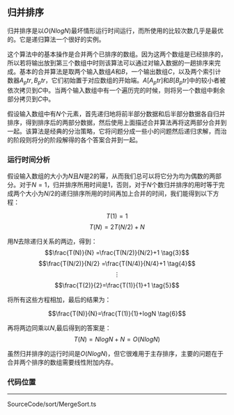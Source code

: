 ## 归并排序

归并排序是以$O(NlogN)$最坏情形运行时间运行，而所使用的比较次数几乎是最优的。它是递归算法一个很好的实例。

这个算法中的基本操作是合并两个已排序的数组。因为这两个数组是已经排序的，所以若将输出放到第三个数组中时则该算法可以通过对输入数据的一趟排序来完成。基本的合并算法是取两个输入数组$A$和$B$，一个输出数组$C$，以及两个索引计数器$A_ptr,B_ptr$，它们初始置于对应数组的开始端。$A[A_ptr]$和$B[B_ptr]$中的较小者被依次拷贝到$C$中。当两个输入数组中有一个遍历完的时候，则将另一个数组中剩余部分拷贝到$C$中。

假设输入数组中有$N$个元素，首先递归地将前半部分数据和后半部分数据各自归并排序，得到排序后的两部分数据，然后使用上面描述合并算法再将这两部分合并到一起。该算法是经典的分治策略，它将问题分成一些小的问题然后递归求解，而治的阶段则将分的阶段解得的各个答案合并到一起。


### 运行时间分析

假设输入数组的大小为$N$且$N$是2的幂，从而我们总可以将它分为均为偶数的两部分。对于$N=1$，归并排序所用时间是1，否则，对于$N$个数归并排序的用时等于完成两个大小为$N/2$的递归排序所用的时间再加上合并的时间，我们能得到以下方程：

$$T(1)=1 \tag{1}$$
$$T(N)=2T(N/2)+N \tag{2}$$

用$N$去除递归关系的两边，得到：
$$\frac{T(N)}{N} =\frac{T(N/2)}{N/2}+1 \tag{3}$$
$$\frac{T(N/2)}{N/2} =\frac{T(N/4)}{N/4}+1 \tag{4}$$
$$\vdots$$
$$\frac{T(2)}{2}=\frac{T(1)}{1}+1 \tag{5}$$

将所有这些方程相加，最后的结果为：

$$\frac{T(N)}{N}=\frac{T(1)}{1}+logN \tag{6}$$

再将两边同乘以$N$,最后得到的答案是：
$$T(N)=NlogN+N=O(NlogN) \tag{7}$$

虽然归并排序的运行时间是$O(NlogN)$，但它很难用于主存排序，主要的问题在于合并两个排序的数组需要线性附加内存。

### 代码位置
---
SourceCode/sort/MergeSort.ts